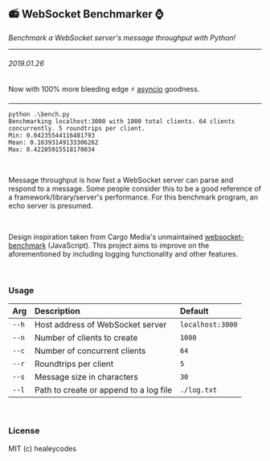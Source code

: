 ## :radio: WebSocket Benchmarker :watch:
*Benchmark a WebSocket server's message throughput with Python!*

---

###### 2019.01.26

Now with 100% more bleeding edge :zap: [asyncio](https://docs.python.org/3/library/asyncio.html) goodness.

---

```
python .\bench.py
Benchmarking localhost:3000 with 1000 total clients. 64 clients concurrently. 5 roundtrips per client.
Min: 0.04235544116481793
Mean: 0.16393149133306262
Max: 0.42205915518170034
```

<br>

Message throughput is how fast a WebSocket server can parse and respond to a message. Some people consider this to be a good reference of a framework/library/server's performance. For this benchmark program, an echo server is presumed.

<br>

Design inspiration taken from Cargo Media's unmaintained [websocket-benchmark](https://github.com/cargomedia/websocket-benchmark) (JavaScript). This project aims to improve on the aforementioned by including logging functionality and other features.

<br>

### Usage

| Arg   | Description                            | Default         |
| ----- |:---------------------------------------|:----------------|
| `--h` | Host address of WebSocket server       | `localhost:3000`|
| `--n` | Number of clients to create            | `1000`          |
| `--c` | Number of concurrent clients           | `64`            |
| `--r` | Roundtrips per client                  | `5`             |
| `--s` | Message size in characters             | `30`            |
| `--l` | Path to create or append to a log file | `./log.txt`     |

<br>

### License

MIT (c) healeycodes
